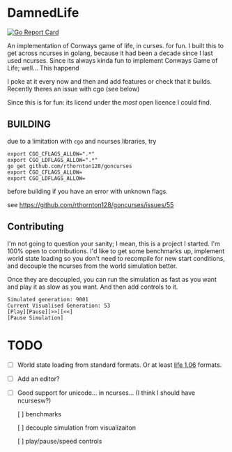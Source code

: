 DamnedLife
==========
[![Go Report Card](https://goreportcard.com/badge/github.com/yarbelk/damnedlife)](https://goreportcard.com/report/github.com/yarbelk/damnedlife)


An implementation of Conways game of life, in curses.  for fun.
I built this to get across ncurses in golang, because it had been a decade since I last used
ncurses.  Since its always kinda fun to implement Conways Game of Life; well... This happend

I poke at it every now and then and add features or check that it builds.  Recently
theres an issue with cgo (see below)

Since this is for fun: its licend under the _most_ open licence I could find.

BUILDING
--------

due to a limitation with `cgo` and ncurses libraries,
try

```
export CGO_CFLAGS_ALLOW=".*"
export CGO_LDFLAGS_ALLOW=".*"
go get github.com/rthornton128/goncurses
export CGO_CFLAGS_ALLOW=
export CGO_LDFLAGS_ALLOW=
```

before building if you have an error with unknown flags.

see https://github.com/rthornton128/goncurses/issues/55


Contributing
------------

I'm not going to question your sanity; I mean, this is a project I started.
I'm 100% open to contributions.  I'd like to get some benchmarks up,
implement world state loading so you don't need to recompile for
new start conditions, and decouple the ncurses from the world simulation better.

Once they are decoupled, you can run the simulation as fast as you want
and play it as slow as you want.  And then add controls to it.

```
Simulated generation: 9001
Current Visualised Generation: 53
[Play][Pause][>>][<<]
[Pause Simulation]
```

TODO
====


 - [ ] World state loading from standard formats.  Or at least
       [life 1.06](http://psoup.math.wisc.edu/mcell/ca_files_formats.html)
       formats.

 - [ ] Add an editor?

 - [ ] Good support for unicode... in ncurses...
       (I think I should have ncursesw?)

   [ ] benchmarks

   [ ] decouple simulation from visualizaiton

   [ ] play/pause/speed controls

